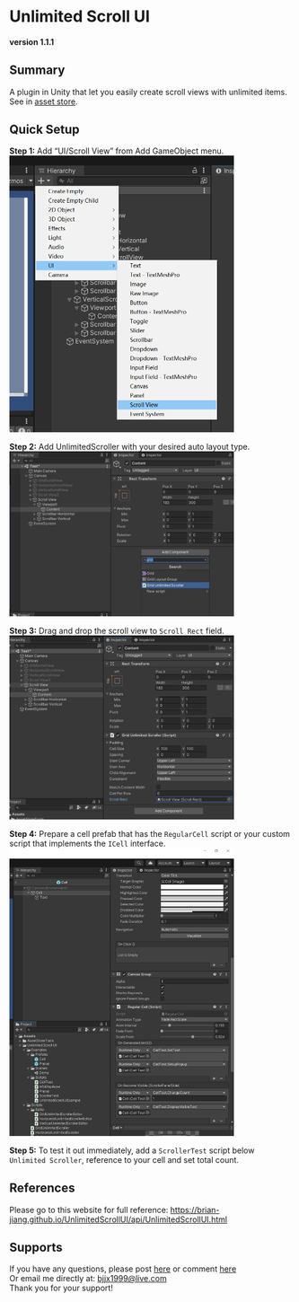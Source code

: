 # Unlimited Scroll UI
#### version 1.1.1

## Summary
A plugin in Unity that let you easily create scroll views with unlimited items. See in [asset store](http://u3d.as/2z2a).

## Quick Setup
**Step 1:** Add “UI/Scroll View” from Add GameObject menu.  
<img src="../images/1.png" width=400>

**Step 2:** Add UnlimitedScroller with your desired auto layout type.  
<img src="../images/3.png" width=400>

**Step 3:** Drag and drop the scroll view to `Scroll Rect` field.  
<img src="../images/4.png" width=400>

**Step 4:** Prepare a cell prefab that has the `RegularCell` script or your custom script that implements the `ICell` interface.  
<img src="../images/5.png" width=400>

**Step 5:** To test it out immediately, add a `ScrollerTest` script below `Unlimited Scroller`, reference to your cell and set total count.

## References
Please go to this website for full reference: https://brian-jiang.github.io/UnlimitedScrollUI/api/UnlimitedScrollUI.html

## Supports
If you have any questions, please post [here](https://github.com/Brian-Jiang/UnlimitedScrollUI)
or comment [here](http://u3d.as/2z2a)  
Or email me directly at: [bjjx1999@live.com](mailto:bjjx1999@live.com)  
Thank you for your support!
